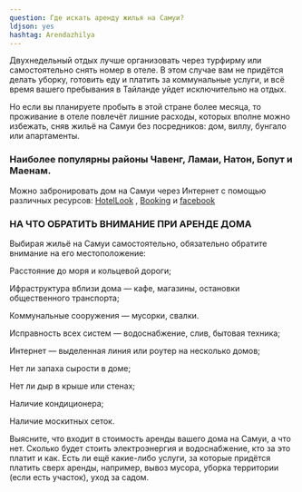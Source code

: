 ```yaml
---
question: Где искать аренду жилья на Самуи?
ldjson: yes
hashtag: Arendazhilya
---
```

Двухнедельный отдых лучше организовать через турфирму или самостоятельно снять номер в отеле. В этом случае вам не придётся делать уборку, готовить еду и платить за коммунальные услуги, и всё время вашего пребывания в Тайланде уйдет исключительно на отдых.

Но если вы планируете пробыть в этой стране более месяца, то проживание в отеле повлечёт лишние расходы, которых вполне можно избежать, сняв жильё на Самуи без посредников: дом, виллу, бунгало или апартаменты.

### Наиболее популярны районы Чавенг, Ламаи, Натон, Бопут и Маенам.

Можно забронировать дом на Самуи через Интернет с помощью различных ресурсов: [HotelLook](https://hotellook.ru/) , [Booking](https://www.booking.com) и [facebook](http://www.facebook.com)

### НА ЧТО ОБРАТИТЬ ВНИМАНИЕ ПРИ АРЕНДЕ ДОМА

Выбирая жильё на Самуи самостоятельно, обязательно обратите внимание на его местоположение:

Расстояние до моря и кольцевой дороги;

Ифраструктура вблизи дома — кафе, магазины, остановки общественного транспорта;

Коммунальные сооружения — мусорки, свалки.

Исправность всех систем — водоснабжение, слив, бытовая техника;

Интернет — выделенная линия или роутер на несколько домов;

Нет ли запаха сырости в доме;

Нет ли дыр в крыше или стенах;

Наличие кондиционера;

Наличие москитных сеток.

Выясните, что входит в стоимость аренды вашего дома на Самуи, а что нет. Сколько будет стоить электроэнергия и водоснабжение, кто за это платит и как. Есть ли ещё какие-либо услуги, за которые придётся платить сверх аренды, например, вывоз мусора, уборка территории (если есть участок), уход за садом.
